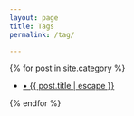 ```yaml
---
layout: page
title: Tags
permalink: /tag/

---
```


{% for post in site.category %}
       
<ul class="post-list">
    <li>
        <a class="post-link" href="{{ post.url | relative_url }}">
            • {{ post.title | escape }}
        </a>
    </li>
</ul>
{% endfor %}